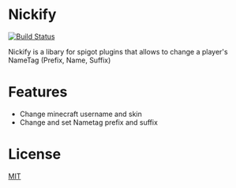 # Nickify

[![Build Status](https://travis-ci.org/PSandro/Nickify.svg?branch=master)](https://travis-ci.org/PSandro/Nickify)

Nickify is a libary for spigot plugins that allows to change a player's NameTag (Prefix, Name, Suffix)
# Features

  - Change minecraft username and skin
  - Change and set Nametag prefix and suffix

# License
  [MIT](/LICENSE)
